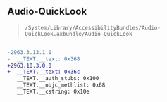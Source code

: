 ## Audio-QuickLook

> `/System/Library/AccessibilityBundles/Audio-QuickLook.axbundle/Audio-QuickLook`

```diff

-2963.3.13.1.0
-  __TEXT.__text: 0x368
+2963.10.3.0.0
+  __TEXT.__text: 0x36c
   __TEXT.__auth_stubs: 0x100
   __TEXT.__objc_methlist: 0x68
   __TEXT.__cstring: 0x10e

```
